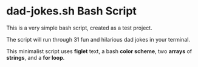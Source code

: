 # dad-jokes.sh Bash Script

This is a very simple bash script, created as a test project.

The script will run through 31 fun and hilarious dad jokes in your terminal.  

This minimalist script uses **figlet** text, a bash **color scheme**, two **arrays** of **strings**, and a **for loop**.
